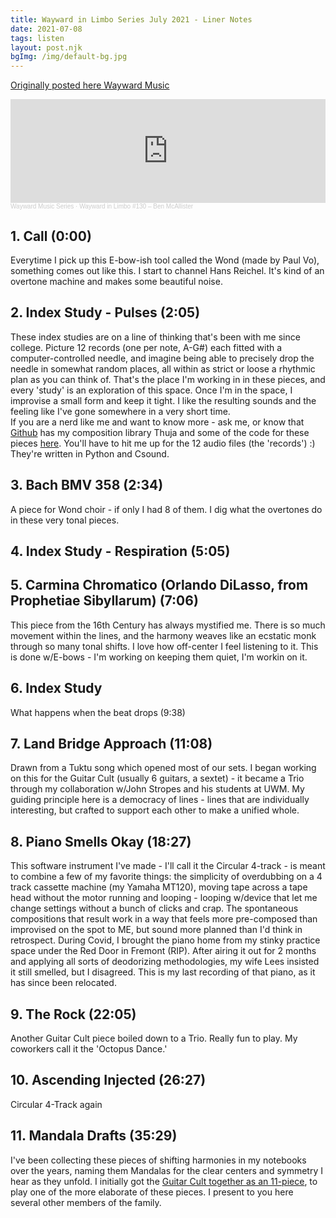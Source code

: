 ```yaml
---
title: Wayward in Limbo Series July 2021 - Liner Notes
date: 2021-07-08
tags: listen
layout: post.njk
bgImg: /img/default-bg.jpg
---
```


[Originally posted here Wayward Music](https://www.waywardmusic.org/?p=6207)

<iframe style="max-width: 700px;" width="100%" height="166" scrolling="no" frameborder="no" allow="autoplay" src="https://w.soundcloud.com/player/?url=https%3A//api.soundcloud.com/tracks/1084632937&color=%23ff5500&auto_play=false&hide_related=false&show_comments=false&show_user=false&show_reposts=false&show_teaser=true"></iframe><div style="font-size: 10px; color: #cccccc;line-break: anywhere;word-break: normal;overflow: hidden;white-space: nowrap;text-overflow: ellipsis; font-family: Interstate,Lucida Grande,Lucida Sans Unicode,Lucida Sans,Garuda,Verdana,Tahoma,sans-serif;font-weight: 100;"><a href="https://soundcloud.com/wayward-music" title="Wayward Music Series" target="_blank" style="color: #cccccc; text-decoration: none;">Wayward Music Series</a> · <a href="https://soundcloud.com/wayward-music/wayward-in-limbo-130-ben-mcallister" title="Wayward in Limbo #130 – Ben McAllister" target="_blank" style="color: #cccccc; text-decoration: none;">Wayward in Limbo #130 – Ben McAllister</a></div>


## 1. Call (0:00)

Everytime I pick up this E-bow-ish tool called the Wond (made by Paul Vo), something comes out like this.  I start to channel Hans Reichel. It's kind of an overtone machine and makes some beautiful noise.

## 2. Index Study - Pulses (2:05)

These index studies are on a line of thinking that's been with me since college.  Picture 12 records (one per note, A-G#) each fitted with a computer-controlled needle, and imagine being able to precisely drop the needle in somewhat random places, all within as strict or loose a rhythmic plan as you can think of.  That's the place I'm working in in these pieces, and every 'study' is an exploration of this space. Once I'm in the space, I improvise a small form and keep it tight.  I like the resulting sounds and the feeling like I've gone somewhere in a very short time.  
If you are a nerd like me and want to know more - ask me, or know that [Github](https://github.com/benmca) has my composition library Thuja and some of the code for these pieces [here](https://github.com/benmca/csound-pieces/tree/master/thuja-ep/books-style). You'll have to hit me up for the 12 audio files (the 'records') :) They're written in Python and Csound.

## 3. Bach BMV 358 (2:34)

A piece for Wond choir - if only I had 8 of them.  I dig what the overtones do in these very tonal pieces.

## 4. Index Study - Respiration (5:05)

## 5. Carmina Chromatico (Orlando DiLasso, from Prophetiae Sibyllarum) (7:06)

This piece from the 16th Century has always mystified me.  There is so much movement within the lines, and the harmony weaves like an ecstatic monk through so many tonal shifts. I love how off-center I feel listening to it.  This is done w/E-bows - I'm working on keeping them quiet, I'm workin on it.

## 6. Index Study

What happens when the beat drops (9:38)

## 7. Land Bridge Approach (11:08)

Drawn from a Tuktu song which opened most of our sets.  I began working on this for the Guitar Cult (usually 6 guitars, a sextet) - it became a Trio through my collaboration w/John Stropes and his students at UWM. My guiding principle here is a democracy of lines - lines that are individually interesting, but crafted to support each other to make a unified whole.

## 8. Piano Smells Okay (18:27)

This software instrument I've made - I'll call it the Circular 4-track - is meant to combine a few of my favorite things: the simplicity of overdubbing on a 4 track cassette machine (my Yamaha MT120), moving tape across a tape head without the motor running and looping - looping w/device that let me change settings without a bunch of clicks and crap. The spontaneous compositions that result work in a way that feels more pre-composed than improvised on the spot to ME, but sound more planned than I'd think in retrospect. During Covid, I brought the piano home from my stinky practice space under the Red Door in Fremont (RIP).  After airing it out for 2 months and applying all sorts of deodorizing methodologies, my wife Lees insisted it still smelled, but I disagreed. This is my last recording of that piano, as it has since been relocated.

## 9. The Rock (22:05)

Another Guitar Cult piece boiled down to a Trio. Really fun to play. My coworkers call it the 'Octopus Dance.'

## 10. Ascending Injected (26:27)

Circular 4-Track again

## 11. Mandala Drafts (35:29)

I've been collecting these pieces of shifting harmonies in my notebooks over the years, naming them Mandalas for the clear centers and symmetry I hear as they unfold.  I initially got the [Guitar Cult together as an 11-piece](https://www.youtube.com/watch?v=-V9oJ5U5RzQ&list=PL8HqEsHojIXMnMfHhymkVJhvnDAHjzl-G&index=3), to play one of the more elaborate of these pieces. I present to you here several other members of the family. 



